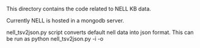 This directory contains the code related to NELL KB data.

Currently NELL is hosted in a mongodb server.

nell_tsv2json.py script converts default nell data into json format.
This can be run as
        python nell_tsv2json.py -i <path of nell_tsv_file> -o <path to nell_json_file>
